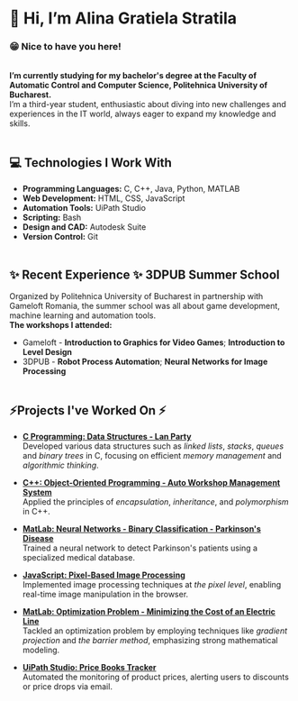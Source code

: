 # 👋 **Hi, I’m Alina Gratiela Stratila**
### 😁 Nice to have you here!
<br> **I’m currently studying for my bachelor's degree at the Faculty of Automatic Control and Computer Science, Politehnica University of Bucharest.**   
I’m a third-year student, enthusiastic about diving into new challenges and experiences in the IT world, always eager to expand my knowledge and skills.
<br>
<br>
## 💻 Technologies I Work With
- **Programming Languages:** C, C++, Java, Python, MATLAB
- **Web Development:** HTML, CSS, JavaScript
- **Automation Tools:** UiPath Studio
- **Scripting:** Bash
- **Design and CAD:** Autodesk Suite
- **Version Control:** Git<br><br>

## ✨ Recent Experience ✨ 3DPUB Summer School
  Organized by Politehnica University of Bucharest in partnership with Gameloft Romania, the summer school was all about game development, machine learning and automation tools.
  <br>**The workshops I attended:** 
-  Gameloft - **Introduction to Graphics for Video Games**;   **Introduction to Level Design**
-  3DPUB - **Robot Process Automation**;   **Neural Networks for Image Processing**<br><br>

## ⚡Projects I've Worked On ⚡
- **[C Programming: Data Structures - Lan Party](https://github.com/Gratiela-S/data-structures-c)**   
  Developed various data structures such as *linked lists*, *stacks*, *queues* and *binary trees* in C, focusing on efficient *memory management* and *algorithmic thinking*.

- **[C++: Object-Oriented Programming - Auto Workshop Management System](https://github.com/Gratiela-S/auto_workshop_management_system)**  
  Applied the principles of *encapsulation*, *inheritance*, and *polymorphism* in C++.

- **[MatLab: Neural Networks - Binary Classification - Parkinson's Disease](https://github.com/Gratiela-S/neural-networks)**  
  Trained a neural network to detect Parkinson's patients using a specialized medical database.

- **[JavaScript: Pixel-Based Image Processing](https://github.com/Gratiela-S/pixel-image-processing)**  
  Implemented image processing techniques at *the pixel level*, enabling real-time image manipulation in the browser.

- **[MatLab: Optimization Problem - Minimizing the Cost of an Electric Line](https://github.com/Gratiela-S/optimization-project)**  
  Tackled an optimization problem by employing techniques like *gradient projection* and *the barrier method*, emphasizing strong mathematical modeling.

- **[UiPath Studio: Price Books Tracker](https://github.com/Gratiela-S/book_price_tracker)**  
  Automated the monitoring of product prices, alerting users to discounts or price drops via email.
